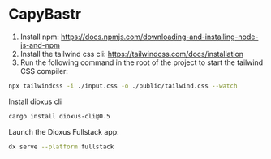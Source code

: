 # CapyBastr

1. Install npm: https://docs.npmjs.com/downloading-and-installing-node-js-and-npm
2. Install the tailwind css cli: https://tailwindcss.com/docs/installation
3. Run the following command in the root of the project to start the tailwind CSS compiler:

```bash
npx tailwindcss -i ./input.css -o ./public/tailwind.css --watch
```

Install dioxus cli
```bash
cargo install dioxus-cli@0.5
```


Launch the Dioxus Fullstack app:

```bash
dx serve --platform fullstack
```
